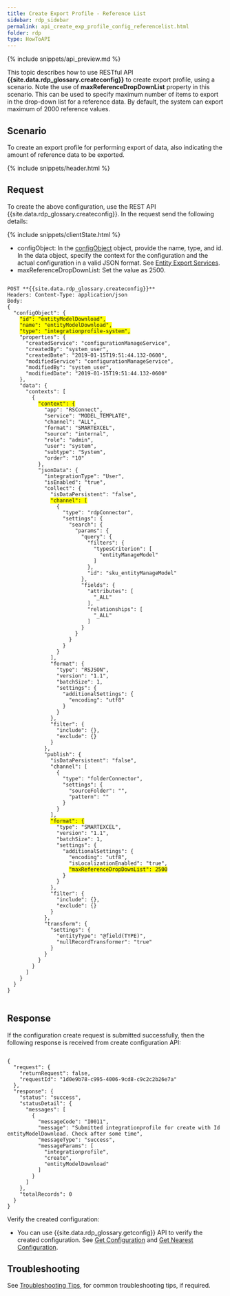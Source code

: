 ```yaml
---
title: Create Export Profile - Reference List
sidebar: rdp_sidebar
permalink: api_create_exp_profile_config_referencelist.html
folder: rdp
type: HowToAPI
---
```


{% include snippets/api_preview.md %}

This topic describes how to use RESTful API **{{site.data.rdp_glossary.createconfig}}** to create export profile, using a scenario. Note the use of **maxReferenceDropDownList** property in this scenario. This can be used to specify maximum number of items to export in the drop-down list for a reference data. By default, the system can export maximum of 2000 reference values.
 
## Scenario

To create an export profile for performing export of data, also indicating the amount of reference data to be exported.

{% include snippets/header.html %}

## Request

To create the above configuration, use the REST API {{site.data.rdp_glossary.createconfig}}. In the request send the following details:

{% include snippets/clientState.html %}
* configObject: In the [configObject](api_config_object_structure.html) object, provide the name, type, and id. In the data object, specify the context for the configuration and the actual configuration in a valid JSON format. See [Entity Export Services](api_exp_entity_service.html). 
* maxReferenceDropDownList: Set the value as 2500.

<pre>
<code>
POST **{{site.data.rdp_glossary.createconfig}}**
Headers: Content-Type: application/json
Body:
{
  "configObject": {
    <span style="background-color: #FFFF00">"id": "entityModelDownload",</span>
    <span style="background-color: #FFFF00">"name": "entityModelDownload",</span>
    <span style="background-color: #FFFF00">"type": "integrationprofile-system",</span>
    "properties": {
      "createdService": "configurationManageService",
      "createdBy": "system_user",
      "createdDate": "2019-01-15T19:51:44.132-0600",
      "modifiedService": "configurationManageService",
      "modifiedBy": "system_user",
      "modifiedDate": "2019-01-15T19:51:44.132-0600"
    },
    "data": {
      "contexts": [
        {
          <span style="background-color: #FFFF00">"context": {</span>
            "app": "RSConnect",
            "service": "MODEL_TEMPLATE",
            "channel": "ALL",
            "format": "SMARTEXCEL",
            "source": "internal",
            "role": "admin",
            "user": "system",
            "subtype": "System",
            "order": "10"
          },
          "jsonData": {
            "integrationType": "User",
            "isEnabled": "true",
            "collect": {
              "isDataPersistent": "false",
              <span style="background-color: #FFFF00">"channel": [</span>
                {
                  "type": "rdpConnector",
                  "settings": {
                    "search": {
                      "params": {
                        "query": {
                          "filters": {
                            "typesCriterion": [
                              "entityManageModel"
                            ]
                          },
                          "id": "sku_entityManageModel"
                        },
                        "fields": {
                          "attributes": [
                            "_ALL"
                          ],
                          "relationships": [
                            "_ALL"
                          ]
                        }
                      }
                    }
                  }
                }
              ],
              "format": {
                "type": "RSJSON",
                "version": "1.1",
                "batchSize": 1,
                "settings": {
                  "additionalSettings": {
                    "encoding": "utf8"
                  }
                }
              },
              "filter": {
                "include": {},
                "exclude": {}
              }
            },
            "publish": {
              "isDataPersistent": "false",
              "channel": [
                {
                  "type": "folderConnector",
                  "settings": {
                    "sourceFolder": "",
                    "pattern": ""
                  }
                }
              ],
              <span style="background-color: #FFFF00">"format": {</span>
                "type": "SMARTEXCEL",
                "version": "1.1",
                "batchSize": 1,
                "settings": {
                  "additionalSettings": {
                    "encoding": "utf8",
                    "isLocalizationEnabled": "true",
                    <span style="background-color: #FFFF00">"maxReferenceDropDownList": 2500</span>
                  }
                }
              },
              "filter": {
                "include": {},
                "exclude": {}
              }
            },
            "transform": {
              "settings": {
                "entityType": "@field(TYPE)",
                "nullRecordTransformer": "true"
              }
            }
          }
        }
      ]
    }
  }
}
</code>
</pre>

## Response

If the configuration create request is submitted successfully, then the following response is received from create configuration API:

<pre><code>
{
  "request": {
    "returnRequest": false,
    "requestId": "1d0e9b78-c995-4006-9cd8-c9c2c2b26e7a"
  },
  "response": {
    "status": "success",
    "statusDetail": {
      "messages": [
        {
          "messageCode": "I0011",
          "message": "Submitted integrationprofile for create with Id entityModelDownload. Check after some time",
          "messageType": "success",
          "messageParams": [
            "integrationprofile",
            "create",
            "entityModelDownload"
          ]
        }
      ]
    },
    "totalRecords": 0
  }
}
</code></pre>

Verify the created configuration:
* You can use {{site.data.rdp_glossary.getconfig}} API to verify the created configuration. See [Get Configuration](api_get_configuration.html) and [Get Nearest Configuration](api_get_nearest_configuration.html).

## Troubleshooting

See [Troubleshooting Tips](api_troubleshooting_tips.html), for common troubleshooting tips, if required.